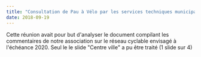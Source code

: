 ```yaml
---
title: "Consultation de Pau à Vélo par les services techniques municipaux"
date: 2018-09-19
---
```


Cette réunion avait pour but d'analyser le document compilant les commentaires
de notre association sur le réseau cyclable envisagé à l'échéance 2020. Seul le
le slide "Centre ville" a pu être traité (1 slide sur 4)
 
